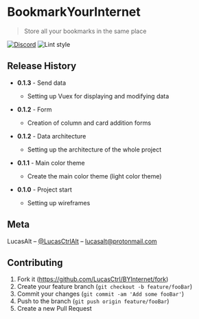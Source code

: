 # BookmarkYourInternet
> Store all your bookmarks in the same place

[![Discord](https://img.shields.io/discord/520988062046486529.svg?style=flat-square)](https://discord.gg/nEDcagb)
![Lint style](https://img.shields.io/badge/code_style-standard-yellow.svg?style=flat-square)
<!-- [![Latest release](https://img.shields.io/github/release/LucasCtrl/BookmarkYourInternet.svg?style=flat-square)](https://github.com/LucasCtrl/BookmarkYourInternet/release/latest/)
[![GitHub](https://img.shields.io/github/license/LucasCtrl/bookmarkYourInternet.svg?style=flat-square)](https://github.com/LucasCtrl/bookmarkYourInternet/blob/master/LICENSE) -->

<!-- ![](screenshot.png) -->

<!-- ## Project setup
```
yarn install
```

### Compiles and hot-reloads for development
```
yarn run serve
```

### Compiles and minifies for production
```
yarn run build
```

### Run your tests
```
yarn run test
```

### Lints and fixes files
```
yarn run lint
```

### Run your unit tests
```
yarn run test:unit
``` -->

## Release History

* **0.1.3** - Send data
    * Setting up Vuex for displaying and modifying data

* **0.1.2** - Form
    * Creation of column and card addition forms

* **0.1.2** - Data architecture
    * Setting up the architecture of the whole project

* **0.1.1** - Main color theme
    * Create the main color theme (light color theme)

* **0.1.0** - Project start
    * Setting up wireframes

## Meta

LucasAlt – [@LucasCtrlAlt](https://twitter.com/lucasctrlalt) – lucasalt@protonmail.com

## Contributing

1. Fork it (<https://github.com/LucasCtrl/BYInternet/fork>)
2. Create your feature branch (`git checkout -b feature/fooBar`)
3. Commit your changes (`git commit -am 'Add some fooBar'`)
4. Push to the branch (`git push origin feature/fooBar`)
5. Create a new Pull Request
